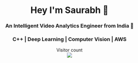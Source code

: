 <h1 align="center">Hey I'm Saurabh 👋</h1>
<h3 align="center">An Intelligent Video Analytics Engineer from India 👾</h3>
<h3 align="center">C++ | Deep Learning | Computer Vision | AWS</h3>  


<p align="center"> 
  Visitor count<br>
  <img src="https://profile-counter.glitch.me/apoorva-dave/count.svg" />
</p>
